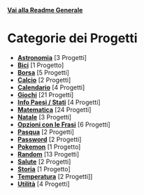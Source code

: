 **[Vai alla Readme Generale](../Readme.md)**

# Categorie dei Progetti

- **[Astronomia](Astronomia/Readme.md)** [3 Progetti]
- **[Bici](https://github.com/NicoMaker/Giri-in-bici)** [1 Progetto]
- **[Borsa](Borsa/Readme.md)** [5 Progetti]
- **[Calcio](Calcio/Readme.md)** [2 Progetti]
- **[Calendario](Calendario/Readme.md)** [4 Progetti]
- **[Giochi](Giochi/Readme.md)** [21 Progetti]
- **[Info Paesi / Stati](Info_Paesi_Stati/Readme.md)** [4 Progetti]
- **[Matematica](Math/Readme.md)** [24 Progetti]
- **[Natale](Natale/Readme.md)** [3 Progetti]
- **[Opzioni con le Frasi](Opzioni_Con_Le_Frasi/Readme.md)** [6 Progetti]
- **[Pasqua](Pasqua/Readme.md)** [2 Progetti]
- **[Password](Password/Readme.md)** [2 Progetti]
- **[Pokemon](https://github.com/NicoMaker/PokeApi)** [1 Progetto]
- **[Random](Random/Readme.md)** [13 Progetti]
- **[Salute](Salute/Readme.md)** [2 Progetti]
- **[Storia](Storia/Readme.md)** [1 Progetto]
- **[Temperatura](Temperatura/Readme.md)** [2 Progetti]]
- **[Utilità](Utilities/Readme.md)** [4 Progetti]
